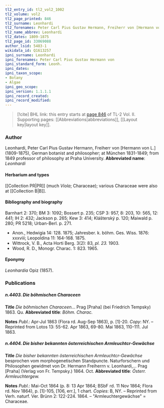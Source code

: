 ```yaml
---
tl2_entry_id: tl2_vol2_1002
tl2_volume: vol2
tl2_page_printed: 846
tl2_surname: Leonhardi
tl2_forenames: Peter Carl Pius Gustav Hermann, Freiherr von [Hermann von L.]
tl2_name_abbrev: Leonhardi
tl2_dates: 1809-1875
tl2_page_id: 33069088
author_lsid: 5483-1
wikidata_id: Q1613257
ipni_surname: Leonhardi
ipni_forenames: Peter Carl Pius Gustav Hermann von
ipni_standard_form: Leonh.
ipni_dates: 
ipni_taxon_scope: 
- Botany
- Algae
ipni_geo_scope: 
ipni_version: 1.1.1.1
ipni_record_created: 
ipni_record_modified:
---
```



> [!cite] BHL link: this entry starts at [page 846](https://www.biodiversitylibrary.org/page/33069088) of TL-2 Vol. II.
> Supporting pages: [[Abbreviations|abbreviations]], [[Layout key|layout key]].

### Author

Leonhardi, Peter Carl Pius Gustav Hermann, Freiherr von \[Hermann von L.\] (1809-1875), German botanist and philosopher; at München 1831-1849; from 1849 professor of philosophy at Praha University. 
**Abbreviated name**: *Leonhardi*

#### Herbarium and types

[[Collection PR|PR]] (much *Viola*; Characeae); various Characeae were also at [[Collection B|B]].

#### Bibliography and biography

Barnhart 2: 370; BM 3: 1092; Bossert p. 235; CSP 3: 957, 8: 203, 10: 565, 12: 441; IH 2: 432; Jackson p. 265; Kew 3: 414; Klášterský p. 120; Maiwald p. 280; PR 5218; Urban-Berl. p. 271.
- Anon., Hedwigia 14: 128. 1875; Jahresber. k. böhm. Ges. Wiss. 1876: xxxviii; Leopoldina 11: 164-168. 1875.
- Wittrock, V. B., Acta Horti Berg. 3(2): 83, *pl. 23.* 1903.
- Wood, R. D., Monogr. Charac. 1: 823. 1965.

#### Eponymy

*Leonhardia* Opiz (1857).

### Publications

##### n.4403. Die böhmischen Characeen

**Title**
*Die böhmischen Characeen*... Prag \[Praha\] (bei Friedrich Tempsky) 1863. Qu.
**Abbreviated title**: *Böhm. Charac.*

**Notes**
*Publ*.: Apr-Jul 1863 (Flora rd. Aug-Sep 1863), p. \[1\]-20. *Copy*: NY. –Reprinted from Lotos 13: 55-62. Apr 1863, 69-80. Mai 1863, 110-111. Jul 1863.

##### n.4404. Die bisher bekannten österreichischen Armleuchtcr-Gewächse

**Title**
*Die bisher bekannten österreichischen Armleuchtcr-Gewächse* besprochen vom morphogenetischen Standpuncte. Naturforschern und Philosophen gewidmet von Dr. Hermann Freiherrn v. Leonhardi,... Prag \[Praha\] (Verlag von Fr. Tempsky.) 1864. Oct.
**Abbreviated title**: *Österr. Armleuchtergew.*

**Notes**
*Publ*.: Mai-Oct 1864 (p. 8: 13 Apr 1864; BSbF rd. 11 Nov 1864; Flora rd. Nov 1864), p. \[1\]-105, \[106, err.\], 1 chart. *Copies*: B, NY. – Reprinted from Verh. naturf. Ver. Brünn 2: 122-224. 1864. – "Armleuchtergewächse" = Characeae.

